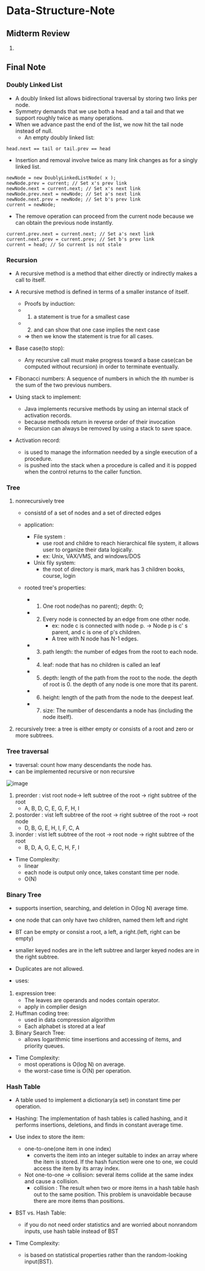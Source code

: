 # Data-Structure-Note

## Midterm Review

1. 

## Final Note

### Doubly Linked List
* A doubly linked list allows bidirectional traversal by storing two links per node.
* Symmetry demands that we use both a head and a tail and that we support roughly twice as many operations.
* When we advance past the end of the list, we now hit the tail node instead of null.
   * An empty doubly linked list: 
```
head.next == tail or tail.prev == head
```
* Insertion and removal involve twice as many link changes as for a singly linked list.
```
newNode = new DoublyLinkedListNode( x );
newNode.prev = current; // Set x's prev link
newNode.next = current.next; // Set x's next link
newNode.prev.next = newNode; // Set a's next link
newNode.next.prev = newNode; // Set b's prev link
current = newNode;
```
* The remove operation can proceed from the current node because we can obtain the previous node instantly.
```
current.prev.next = current.next; // Set a's next link
current.next.prev = current.prev; // Set b's prev link
current = head; // So current is not stale
```



### Recursion
* A recursive method is a method that either directly or indirectly makes a call to itself.
* A recursive method is defined in terms of a smaller instance of itself. 
   - Proofs by induction:
   * 1. a statement is true for a smallest case 
   * 2. and can show that one case implies the next case
   *  => then we know the statement is true for all cases.
 * Base case(to stop):
   * Any recursive call must make progress toward a base case(can be computed without recursion) in order to terminate eventually.

* Fibonacci numbers: A sequence of numbers in which the ith number is the sum of the two previous numbers.

* Using stack to implement:
  * Java implements recursive methods by using an internal stack of activation records.
  * because methods return in reverse order of their invocation
  * Recursion can always be removed by using a stack to save space.

* Activation record:
  *  is used to manage the information needed by a single execution of a procedure. 
  *  is pushed into the stack when a procedure is called and it is popped when the control returns to the caller function.




### Tree
1. nonrecursively tree
   * consistd of a set of nodes and a set of directed edges
   * application: 
     * File system : 
       * use root and childre to reach hierarchical file system, it allows user to organize their data logically.
       * ex: Unix, VAX/VMS, and windows/DOS
     * Unix fily system:
       * the root of directory is mark, mark has 3 children books, course, login
   * rooted tree's properties:
   
     * 1. One root node(has no parent); depth: 0;
     * 2. Every node is connected by an edge from one other node. 
          * ex: node c is connected with node p. -> Node p is c' s parent, and c is one of p's children.
          * A tree with N node has N-1 edges.
     * 3. path length: the number of edges from the root to each node. 
     * 4. leaf: node that has no children is called an leaf
     * 5. depth: length of the path from the root to the node. the depth of root is 0. the depth of any node is one more that its parent.
     * 6. height: length of the path from the node to the deepest leaf.
     * 7. size: The number of descendants a node has (including the node itself).
        
2. recursively tree: a tree is either empty or consists of a root and zero or more subtrees. 

### Tree traversal
* traversal: count how many descendants the node has.
* can be implemented recursive or non recursive

![image](https://user-images.githubusercontent.com/79159894/145777204-c8cb32d0-4272-4652-8a70-39950d54660b.png)

1. preorder : vist root node-> left subtree of the root -> right subtree of the root
   *  A, B, D, C, E, G, F, H, I
3. postorder : vist left subtree of the root -> right subtree of the root -> root node
   * D, B, G, E, H, I, F, C, A
4. inorder : vist left subtree of the root -> root node -> right subtree of the root
   * B, D, A, G, E, C, H, F, I

* Time Complexity: 
  * linear
  * each node is output only once, takes constant time per node.
  * O(N)


### Binary Tree


* supports insertion, searching, and deletion in O(log N) average time. 
* one node that can only have two children, named them left and right
* BT can be empty or consist a root, a left, a right.(left, right can be empty)
* smaller keyed nodes are in the left subtree and larger keyed nodes are in the right subtree. 
* Duplicates are not allowed.



* uses:  
 1. expression tree:　
    * The leaves are operands and nodes contain operator. 
    * apply in complier design
 2. Huffman coding tree:
    * used in data compression algorithm
    * Each alphabet is stored at a leaf
 3. Binary Search Tree: 
    * allows logarithmic time insertions and accessing of items, and priority queues.  

* Time Complexity: 
  * most operations is O(log N) on average. 
  * the worst-case time is O(N) per operation.


### Hash Table
* A table used to implement a dictionary(a set) in constant time per operation.
* Hashing: The implementation of hash tables is called hashing, and it performs insertions, deletions, and finds in constant average time.

* Use index to store the item:
  * one-to-one(one item in one index)
    * converts the item into an integer suitable to index an array where the item is stored. If the hash function were one to one, we could access the item by its array index.
  * Not one-to-one -> collision: several items collide at the same index and cause a collision.
    * collision : The result when two or more items in a hash table hash out to the same position. This problem is unavoidable because there are more items than positions.
* BST vs. Hash Table:
  * if you do not need order statistics and are worried about nonrandom inputs, use hash table instead of BST
* Time Complexity: 
  *  is based on statistical properties rather than the random-looking input(BST). 
